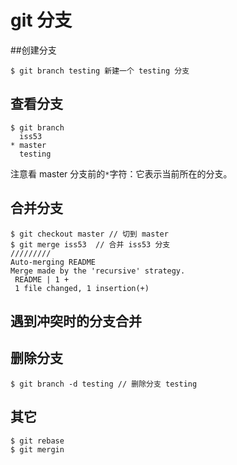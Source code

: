 # git 分支
##创建分支
```shell
$ git branch testing 新建一个 testing 分支
```
## 查看分支
```shell
$ git branch
  iss53
* master
  testing
  ```
注意看 master 分支前的` * `字符：它表示当前所在的分支。
## 合并分支
```shell
$ git checkout master // 切到 master
$ git merge iss53  // 合并 iss53 分支
/////////
Auto-merging README
Merge made by the 'recursive' strategy.
 README | 1 +
 1 file changed, 1 insertion(+)
```
## 遇到冲突时的分支合并
## 删除分支
```shell
$ git branch -d testing // 删除分支 testing 
```
## 其它
```shell
$ git rebase
$ git mergin
```
